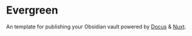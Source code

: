 # Evergreen

An template for publishing your Obsidian vault powered by [Docus](https://docus.dev) & [Nuxt](https://nuxt.com).
